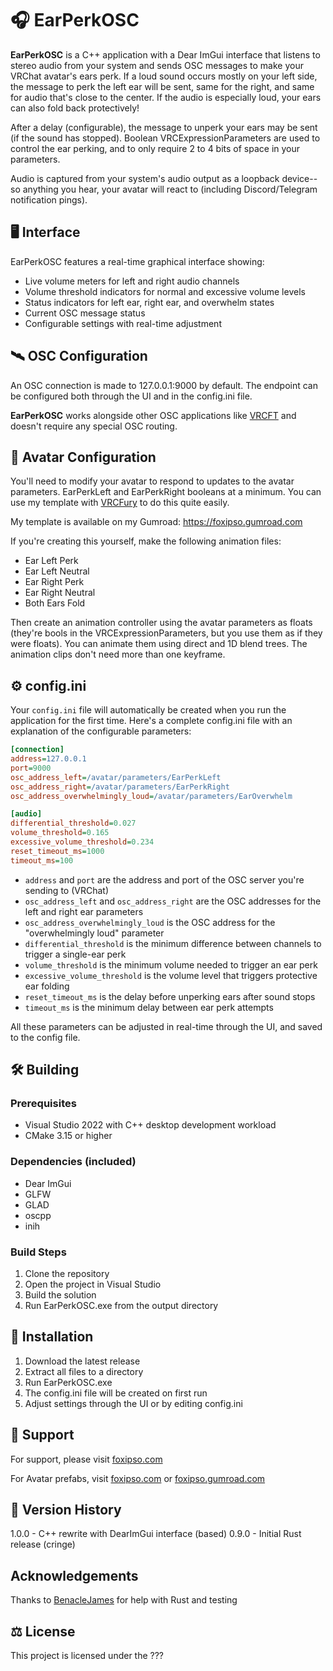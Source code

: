 ﻿# 🎧 EarPerkOSC

**EarPerkOSC** is a C++ application with a Dear ImGui interface that listens to stereo audio from your system and sends OSC messages to 
make your VRChat avatar's ears perk. If a loud sound occurs mostly on your left side, the message to perk the left ear
will be sent, same for the right, and same for audio that's close to the center. If the audio is especially loud, your ears
can also fold back protectively!

After a delay (configurable), the message to unperk your ears may be sent (if the sound has stopped). Boolean VRCExpressionParameters are used to 
control the ear perking, and to only require 2 to 4 bits of space in your parameters.

Audio is captured from your system's audio output as a loopback device--so anything you hear, your avatar will react to (including Discord/Telegram
notification pings).

## 🖥️ Interface

EarPerkOSC features a real-time graphical interface showing:
- Live volume meters for left and right audio channels
- Volume threshold indicators for normal and excessive volume levels
- Status indicators for left ear, right ear, and overwhelm states
- Current OSC message status
- Configurable settings with real-time adjustment

## 🛰️ OSC Configuration 

An OSC connection is made to 127.0.0.1:9000 by default. The endpoint can be configured both through the UI and in the config.ini file.

**EarPerkOSC** works alongside other OSC applications like [VRCFT](https://github.com/benaclejames/VRCFaceTracking) and doesn't require any special OSC routing.

## 🦊 Avatar Configuration

You'll need to modify your avatar to respond to updates to the avatar parameters. EarPerkLeft and EarPerkRight booleans
at a minimum. You can use my template with [VRCFury](https://vrcfury.com/) to do this quite easily.

My template is available on my Gumroad: https://foxipso.gumroad.com

If you're creating this yourself, make the following animation files:

* Ear Left Perk
* Ear Left Neutral
* Ear Right Perk
* Ear Right Neutral
* Both Ears Fold

Then create an animation controller using the avatar parameters as floats (they're bools in the VRCExpressionParameters, but you use them as if they were floats).
You can animate them using direct and 1D blend trees. The animation clips don't need more than one keyframe.

## ⚙️ config.ini

Your `config.ini` file will automatically be created when you run the application for the first time.
Here's a complete config.ini file with an explanation of the configurable parameters:

```ini
[connection]
address=127.0.0.1
port=9000
osc_address_left=/avatar/parameters/EarPerkLeft
osc_address_right=/avatar/parameters/EarPerkRight
osc_address_overwhelmingly_loud=/avatar/parameters/EarOverwhelm

[audio]
differential_threshold=0.027
volume_threshold=0.165
excessive_volume_threshold=0.234
reset_timeout_ms=1000
timeout_ms=100
```

* `address` and `port` are the address and port of the OSC server you're sending to (VRChat)
* `osc_address_left` and `osc_address_right` are the OSC addresses for the left and right ear parameters
* `osc_address_overwhelmingly_loud` is the OSC address for the "overwhelmingly loud" parameter
* `differential_threshold` is the minimum difference between channels to trigger a single-ear perk
* `volume_threshold` is the minimum volume needed to trigger an ear perk
* `excessive_volume_threshold` is the volume level that triggers protective ear folding
* `reset_timeout_ms` is the delay before unperking ears after sound stops
* `timeout_ms` is the minimum delay between ear perk attempts

All these parameters can be adjusted in real-time through the UI, and saved to the config file.

## 🛠️ Building

### Prerequisites
- Visual Studio 2022 with C++ desktop development workload
- CMake 3.15 or higher

### Dependencies (included)
- Dear ImGui
- GLFW
- GLAD
- oscpp
- inih

### Build Steps
1. Clone the repository
2. Open the project in Visual Studio
3. Build the solution
4. Run EarPerkOSC.exe from the output directory

## 💾 Installation

1. Download the latest release
2. Extract all files to a directory
3. Run EarPerkOSC.exe
4. The config.ini file will be created on first run
5. Adjust settings through the UI or by editing config.ini

## 🤝 Support

For support, please visit [foxipso.com](http://foxipso.com)

For Avatar prefabs, visit [foxipso.com](http://foxipso.com) or [foxipso.gumroad.com](https://foxipso.gumroad.com)

## 📅 Version History 

1.0.0 - C++ rewrite with DearImGui interface (based)
0.9.0 - Initial Rust release (cringe)

## Acknowledgements

Thanks to [BenacleJames](https://github.com/benaclejames/) for help with Rust and testing

## ⚖️ License

This project is licensed under the ???